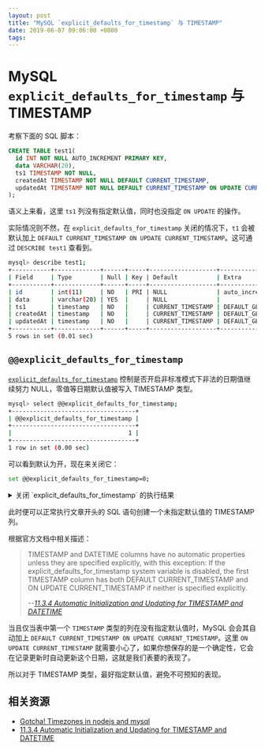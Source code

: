 ```yaml
---
layout: post
title: "MySQL `explicit_defaults_for_timestamp` 与 TIMESTAMP"
date: 2019-06-07 09:06:00 +0800
tags: 
---
```

    
# MySQL `explicit_defaults_for_timestamp` 与 TIMESTAMP

考察下面的 SQL 脚本：

```sql
CREATE TABLE test1(
  id INT NOT NULL AUTO_INCREMENT PRIMARY KEY,
  data VARCHAR(20),
  ts1 TIMESTAMP NOT NULL,
  createdAt TIMESTAMP NOT NULL DEFAULT CURRENT_TIMESTAMP,
  updatedAt TIMESTAMP NOT NULL DEFAULT CURRENT_TIMESTAMP ON UPDATE CURRENT_TIMESTAMP
);
```

语义上来看，这里 `ts1` 列没有指定默认值，同时也没指定 `ON UPDATE` 的操作。

实际情况则不然，在 `explicit_defaults_for_timestamp` 关闭的情况下，`t1` 会被默认加上 `DEFAULT CURRENT_TIMESTAMP ON UPDATE CURRENT_TIMESTAMP`。这可通过 `DESCRIBE test1` 查看到。

```sh
mysql> describe test1;
+-----------+-------------+------+-----+-------------------+-----------------------------------------------+
| Field     | Type        | Null | Key | Default           | Extra                                         |
+-----------+-------------+------+-----+-------------------+-----------------------------------------------+
| id        | int(11)     | NO   | PRI | NULL              | auto_increment                                |
| data      | varchar(20) | YES  |     | NULL              |                                               |
| ts1       | timestamp   | NO   |     | CURRENT_TIMESTAMP | DEFAULT_GENERATED on update CURRENT_TIMESTAMP |
| createdAt | timestamp   | NO   |     | CURRENT_TIMESTAMP | DEFAULT_GENERATED                             |
| updatedAt | timestamp   | NO   |     | CURRENT_TIMESTAMP | DEFAULT_GENERATED on update CURRENT_TIMESTAMP |
+-----------+-------------+------+-----+-------------------+-----------------------------------------------+
5 rows in set (0.01 sec)
```

## `@@explicit_defaults_for_timestamp`

[`explicit_defaults_for_timestamp`](https://dev.mysql.com/doc/refman/5.6/en/server-system-variables.html#sysvar_explicit_defaults_for_timestamp) 控制是否开启非标准模式下非法的日期值继续努力 NULL，零值等日期默认值被写入 TIMESTAMP 类型。

```sh
mysql> select @@explicit_defaults_for_timestamp;
+-----------------------------------+
| @@explicit_defaults_for_timestamp |
+-----------------------------------+
|                                 1 |
+-----------------------------------+
1 row in set (0.00 sec)
```

可以看到默认为开，现在来关闭它：

```sh
set @@explicit_defaults_for_timestamp=0;
```

<details>
<summary>
关闭 `explicit_defaults_for_timestamp` 的执行结果
</summary>

```sh
mysql> set @@explicit_defaults_for_timestamp=0;
Query OK, 0 rows affected, 1 warning (0.00 sec)

mysql> select @@explicit_defaults_for_timestamp;
+-----------------------------------+
| @@explicit_defaults_for_timestamp |
+-----------------------------------+
|                                 0 |
+-----------------------------------+
1 row in set (0.00 sec)
```
</details>


此时便可以正常执行文章开头的 SQL 语句创建一个未指定默认值的 TIMESTAMP 列。

根据官方文档中相关描述：

> TIMESTAMP and DATETIME columns have no automatic properties unless they are specified explicitly, with this exception: If the explicit_defaults_for_timestamp system variable is disabled, the first TIMESTAMP column has both DEFAULT CURRENT_TIMESTAMP and ON UPDATE CURRENT_TIMESTAMP if neither is specified explicitly.
>
> _--[11.3.4 Automatic Initialization and Updating for TIMESTAMP and DATETIME](https://dev.mysql.com/doc/refman/8.0/en/timestamp-initialization.html)_

当且仅当表中第一个 `TIMESTAMP` 类型的列在没有指定默认值时，MySQL 会会其自动加上 `DEFAULT CURRENT_TIMESTAMP ON UPDATE CURRENT_TIMESTAMP`。这里 `ON UPDATE CURRENT_TIMESTAMP` 就需要小心了，如果你想保存的是一个确定性，它会在记录更新时自动更新这个日期，这就是我们表要的表现了。

所以对于 TIMESTAMP 类型，最好指定默认值，避免不可预知的表现。

## 相关资源

- [Gotcha! Timezones in nodejs and mysql](https://medium.com/@magnusjt/gotcha-timezones-in-nodejs-and-mysql-b39e418c9d3)
- [11.3.4 Automatic Initialization and Updating for TIMESTAMP and DATETIME](https://dev.mysql.com/doc/refman/8.0/en/timestamp-initialization.html)

    